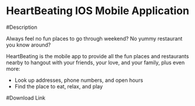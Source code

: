 # HeartBeating IOS Mobile Application

#Description

Always feel no fun places to go through weekend? No yummy restaurant you know around?

HeartBeating is the mobile app to provide all the fun places and restaurants nearby to hangout with your friends, your love, and your family, plus even more:

- Look up addresses, phone numbers, and open hours
- Find the place to eat, relax, and play

#Download Link
